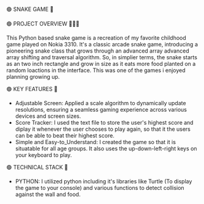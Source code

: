 🟢 SNAKE GAME  🐍

🟢 PROJECT OVERVIEW 🚀🚀🚀

This Python based snake game is a recreation of my favorite childhood game played on Nokia 3310. 
It's a classic arcade snake game, introducing a pioneering snake class that grows through an advanced array advanced array shifting and traversal algorithm.
So, in simplier terms, the snake starts as an two inch rectangle and grow in size as it eats more food planted on a random loactions in the interface. 
This was one of the games i enjoyed planning growing up. 

🟢 KEY FEATURES 🔑
- Adjustable Screen: Applied a scale algorithm to dynamically update resolutions, ensuring a seamless gaming experience across various devices and screen sizes.
- Score Tracker: I used the text file to store the user's highest score and diplay it whenever the user chooses to play again, so that it the users can be able to beat their
  highest score. 
- Simple and Easy-to_Understand: I created the game so that it is situatable for all age groups. It also uses the up-down-left-right keys on your keyboard to play. 

🟢 TECHNICAL STACK 🧱
- PYTHON: I utilized python including it's libraries like Turtle (To display the game to your console) and various functions to detect collision against the wall and food. 




